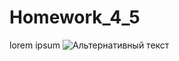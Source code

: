 # Homework_4_5
lorem
ipsum
![Альтернативный текст](https://images.pexels.com/photos/131723/pexels-photo-131723.jpeg?auto=compress&cs=tinysrgb&w=600)
